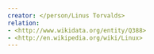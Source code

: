 ```yaml
---
creator: </person/Linus Torvalds>
relation:
- <http://www.wikidata.org/entity/Q388>
- <http://en.wikipedia.org/wiki/Linux>
---
```

